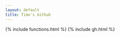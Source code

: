 ```yaml
---
layout: default
title: Timo's Github
---
```


<div id=github></div>


{% include functions.html %}
{% include gh.html %}

